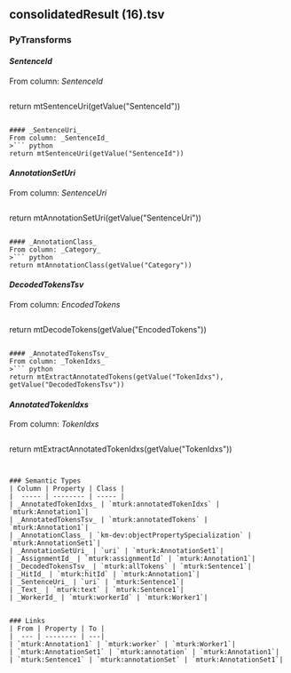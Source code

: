 ## consolidatedResult (16).tsv

### PyTransforms
#### _SentenceId_
From column: _SentenceId_
>``` python
return mtSentenceUri(getValue("SentenceId"))

```

#### _SentenceUri_
From column: _SentenceId_
>``` python
return mtSentenceUri(getValue("SentenceId"))

```

#### _AnnotationSetUri_
From column: _SentenceUri_
>``` python
return mtAnnotationSetUri(getValue("SentenceUri"))

```

#### _AnnotationClass_
From column: _Category_
>``` python
return mtAnnotationClass(getValue("Category"))
```

#### _DecodedTokensTsv_
From column: _EncodedTokens_
>``` python
return mtDecodeTokens(getValue("EncodedTokens"))
```

#### _AnnotatedTokensTsv_
From column: _TokenIdxs_
>``` python
return mtExtractAnnotatedTokens(getValue("TokenIdxs"), getValue("DecodedTokensTsv"))
```

#### _AnnotatedTokenIdxs_
From column: _TokenIdxs_
>``` python
return mtExtractAnnotatedTokenIdxs(getValue("TokenIdxs"))
```


### Semantic Types
| Column | Property | Class |
|  ----- | -------- | ----- |
| _AnnotatedTokenIdxs_ | `mturk:annotatedTokenIdxs` | `mturk:Annotation1`|
| _AnnotatedTokensTsv_ | `mturk:annotatedTokens` | `mturk:Annotation1`|
| _AnnotationClass_ | `km-dev:objectPropertySpecialization` | `mturk:AnnotationSet1`|
| _AnnotationSetUri_ | `uri` | `mturk:AnnotationSet1`|
| _AssignmentId_ | `mturk:assignmentId` | `mturk:Annotation1`|
| _DecodedTokensTsv_ | `mturk:allTokens` | `mturk:Sentence1`|
| _HitId_ | `mturk:hitId` | `mturk:Annotation1`|
| _SentenceUri_ | `uri` | `mturk:Sentence1`|
| _Text_ | `mturk:text` | `mturk:Sentence1`|
| _WorkerId_ | `mturk:workerId` | `mturk:Worker1`|


### Links
| From | Property | To |
|  --- | -------- | ---|
| `mturk:Annotation1` | `mturk:worker` | `mturk:Worker1`|
| `mturk:AnnotationSet1` | `mturk:annotation` | `mturk:Annotation1`|
| `mturk:Sentence1` | `mturk:annotationSet` | `mturk:AnnotationSet1`|
